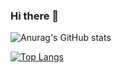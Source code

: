 ### Hi there 👋

![Anurag's GitHub stats](https://github-readme-stats.vercel.app/api?username=FabianAronsson&count_private=true)

[![Top Langs](https://github-readme-stats.vercel.app/api/top-langs/?username=FabianAronsson&langs_count=8)](https://github.com/anuraghazra/github-readme-stats&show_icons=true&theme=dracula)
